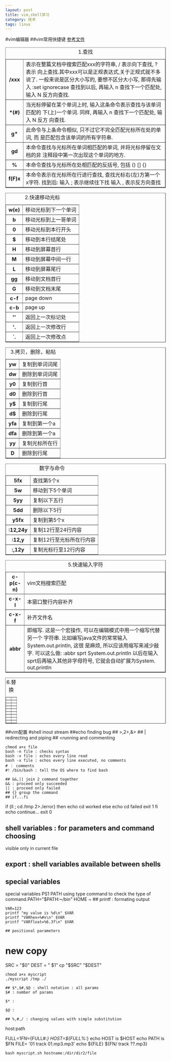 ```yaml
---
layout: post
title: vim,shell学习
category: 技术
tags: linux
---
```

#vim编辑器
##vim常用快捷键
[参考文件](http://www.cnblogs.com/gunl/archive/2011/08/15/2139588.html)
<table border="1">
  <caption>1.查找</caption>
    <tr>
    <th>/xxx</th>
    <td>表示在整篇文档中搜索匹配xxx的字符串, / 表示向下查找, ? 表示
                      向上查找.其中xxx可以是正规表达式,关于正规式就不多说了.
		                        一般来说是区分大小写的, 要想不区分大小写, 那得先输入
					                  :set ignorecase
							                    查找到以后, 再输入 n 查找下一个匹配处, 输入 N 反方向查找.</td>
    </tr>
    <tr>
    <th>*(#)</th>
    <td>当光标停留在某个单词上时, 输入这条命令表示查找与该单词匹配的
                      下(上)一个单词. 同样, 再输入 n 查找下一个匹配处, 输入 N 反方
		                        向查找.</td>
    </tr>
    <tr>
    <th>g*</th>
    <td>此命令与上条命令相似, 只不过它不完全匹配光标所在处的单词, 而
                      是匹配包含该单词的所有字符串.</td>
    </tr>
    <tr>
    <th>gd</th>
    <td> 本命令查找与光标所在单词相匹配的单词, 并将光标停留在文档的非
                      注释段中第一次出现这个单词的地方.</td>
    </tr>
    <tr>
    <th>%</th>
    <td>本命令查找与光标所在处相匹配的反括号, 包括 () [] {}</td>
    </tr>
    <tr>
    <th>f(F)x</th>
    <td>本命令表示在光标所在行进行查找, 查找光标右(左)方第一个x字符.
                      找到后:
		                        输入 ; 表示继续往下找
					                  输入 , 表示反方向查找
							  </td>
    </tr>
    </table>
<table border="1">
    <caption>2.快速移动光标</caption>
    <tr>
    <th>w(e)</th>
    <td>移动光标到下一个单词</td>
    </tr>
    <tr>
    <th>b</th>
    <td>移动光标到上一哥单词</td>
    </tr>
    <tr>
    <th>0</th>
    <td>移动光标到本行开头</td>
    </tr>
    <tr>
    <th>$</th>
    <td>移动到本行结尾处</td>
    </tr>
    <tr>
    <th>H</th>
    <td>移动到屏幕首行</td>
    </tr>
    <tr>
    <th>M</th>
    <td>移动到屏幕中间一行</td>
    </tr>
    <tr>
    <th>L</th>
    <td>移动到屏幕尾行</td>
    </tr>
    <tr>
    <th>gg</th>
    <td>移动到文档首行</td>
    </tr>
    <tr>
    <th>G</th>
    <td>移动到文档末尾</td>
    </tr>
    <tr>
    <th>c-f</th>
    <td>page down</td>
    </tr>
    <tr>
    <th>c-b</th>
    <td>page up</td>
    </tr>
    <tr>
    <th>''</th>
    <td>返回上一次标记处</td>
    </tr>
    <tr>
    <th>'.</th>
    <td>返回上一次修改行</td>
    </tr>
    <tr>
    <th>`.</th>
    <td>返回上一次修改点</td>
    </tr>
    </table>
<table border="1">
<caption>3.拷贝，删除，粘帖</caption>
    <tr>
    <th>yw</th>
    <td>复制到单词词尾</td>
    </tr>
    <tr>
    <th>dw</th>
    <td>删除到单词词尾</td>
    </tr>
    <tr>
    <th>y0</th>
    <td>复制到行首</td>
    </tr>
    <tr>
    <th>d0</th>
    <td>删除到行首</td>
    </tr>
    <tr>
    <th>y$</th>
    <td>复制到行尾</td>
    </tr>
    <tr>
    <th>d$</th>
    <td>删除到行尾</td>
    </tr>
    <tr>
    <th>yfa</th>
    <td>复制到第一个a</td>
    </tr>
    <tr>
    <th>dfa</th>
    <td>删除到第一个a</td>
    </tr>
    <tr>
    <th>yy</th>
    <td>复制光标所在行</td>
    </tr>
    <tr>
    <th>D</th>
    <td>删除到行尾</td>
    </tr>
<table border="1">
<caption>数字与命令</caption>
    <tr>
    <th>5fx</th>
    <td>查找第5个x</td>
    </tr>
    <tr>
    <th>5w</th>
    <td>移动到下5个单词</td>
    </tr>
    <tr>
    <th>5yy</th>
    <td>复制以下五行</td>
    </tr>
    <tr>
    <th>5dd</th>
    <td>删除以下5行</td>
    </tr>
    <tr>
    <th>y5fx</th>
    <td>复制到第5个x</td>
    </tr>
    <tr>
    <th>:12,24y</th>
    <td>复制12行至24行内容</td>
    </tr>
    <tr>
    <th>:12,y</th>
    <td>复制12行至光标所在行内容</td>
    </tr>
    <tr>
    <th>:,12y</th>
    <td>复制光标行至12行内容</td>
    </tr>
<table border="1">
<caption>5.快速输入字符</caption>
    <tr>
    <th>c-p(c-n)</th>
    <td>vim文档搜索匹配</td>
    </tr>
    <tr>
    <th>c-x-l</th>
    <td>本窗口整行内容补齐</td>
    </tr>
    <tr>
    <th>c-x-f</th>
    <td>补齐文件名</td>
    </tr>
   <tr>
    <th>abbr</th>
    <td> 即缩写. 这是一个宏操作, 可以在编辑模式中用一个缩写代替另一个
                      字符串. 比如编写java文件的常常输入 System.out.println, 这很
		                        是麻烦, 所以应该用缩写来减少敲字. 可以这么做:
					                  :abbr sprt System.out.println
							                    以后在输入sprt后再输入其他非字母符号, 它就会自动扩展为System.
									                      out.println</td>
    </tr>
</table>
<table border="1">
<caption>6.替换</caption>
    <tr>
    <th></th>
    <td></td>
    </tr>
   <tr>
    <th></th>
    <td></td>
    </tr>
    <tr>
    <th></th>
    <td></td>
    </tr>
   <tr>
    <th></th>
    <td></td>
    </tr>
    <tr>
    <th></th>
    <td></td>
    </tr>
   <tr>
    <th></th>
    <td></td>
    </tr>
    <tr>
    <th></th>
    <td></td>
    </tr>
   <tr>
    <th></th>
    <td></td>
    </tr>
    <tr>
    <th></th>
    <td></td>
    </tr>
</table>
##vim配置
#shell inout stream
##echo
finding bug
## >,2>,&>
## | redirecting and piping
## <<EOF create here document
```
grep -i $* <<EOF
#以后会学
name 123-4567
name1 123-5678
name2 123-6789
EOF

## running and commenting	 

```
chmod a+x file
bash -n file : checks syntax 
bash -v file : echos every line read
bash -x file : echos every line executed, no comments
# ： comments 
#! /bin/bash : tell the OS where to find bash

## &&,|| join 2 command together
&& : proceed only succeeded
|| : proceed only failed
## {} group the command
## if...fi
```
if {ll ; cd /tmp 2>./error}
then echo cd worked
else 
	echo cd failed
	exit 1
fi
echo continue...
exit 0

## shell variables : for parameters and command choosing
visible only in current file
## export : shell variables available between shells
## special variables
<tabel border="1">
<caption>special variables</caption>
<tr>
<th>PS1</th>
<td></td>
</tr>
<tr>
<th>PATH</th>
<td>using type command to check the type of command.PATH="$PATH:~/bin"</td>
</tr>
<tr>
<th>HOME</th>
<td>~</td>
</tr>
</tabel>
## printf : formating output

```
VAR=123
printf "my value is %d\n" $VAR
printf "VARhex=%#x\n" $VAR
printf "VARfloat=%6.3f\n" $VAR

## positional parameters

```
# new copy
SRC = "$0"
DEST = " $1" 
cp "$SRC" "$DEST"

```
chmod a+x myscript
./myscript /tmp ./

## $*,$#,$@ : shell notation : all params	
$# : number of params

$* : 

$@ : 

## %,#,/ : changing values with simple substitution

```
host:path

FULL=${1}
FN=${FULL#*:}
HOST=${FULL%:*}
echo HOST is $HOST
echo PATH is $FN
FILE= '01 track 01.mp3.mp3'
echo ${FILE} ${FN/ track ??.mp3}


```
bash myscript.sh hostname:/dir/dir2/file




